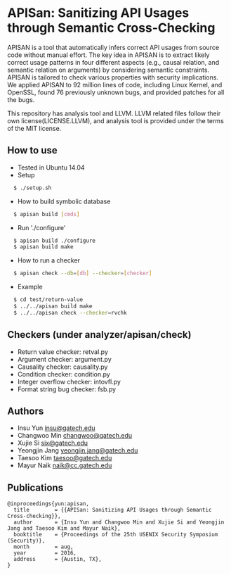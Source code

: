 # APISan: Sanitizing API Usages through Semantic Cross-Checking

APISAN is a tool that automatically infers correct API usages from source code without manual effort. The key idea in APISAN is to extract likely correct usage patterns in four different aspects (e.g., causal relation, and semantic relation on arguments) by considering semantic constraints. APISAN is tailored to check various properties with security implications. We applied APISAN to 92 million lines of code, including Linux Kernel, and OpenSSL, found 76 previously unknown bugs, and provided patches for all the bugs.

This repository has analysis tool and LLVM. LLVM related files follow their own license(LICENSE.LLVM), and analysis tool is provided under the terms of the MIT license.

## How to use
- Tested in Ubuntu 14.04
- Setup
```sh
  $ ./setup.sh
```
- How to build symbolic database
```sh
  $ apisan build [cmds]
```
- Run './configure'
```sh
  $ apisan build ./configure
  $ apisan build make
```
- How to run a checker
```sh
  $ apisan check --db=[db] --checker=[checker]
```
- Example
```sh
  $ cd test/return-value
  $ ../../apisan build make
  $ ../../apisan check --checker=rvchk
```

## Checkers (under analyzer/apisan/check)
- Return value checker: retval.py
- Argument checker: argument.py
- Causality checker: causality.py
- Condition checker: condition.py
- Integer overflow checker: intovfl.py
- Format string bug checker: fsb.py

## Authors
- Insu Yun <insu@gatech.edu>
- Changwoo Min <changwoo@gatech.edu>
- Xujie Si <six@gatech.edu>
- Yeongjin Jang <yeongjin.jang@gatech.edu> 
- Taesoo Kim <taesoo@gatech.edu>
- Mayur Naik <naik@cc.gatech.edu>

## Publications
```
@inproceedings{yun:apisan,
  title        = {{APISan: Sanitizing API Usages through Semantic Cross-checking}},
  author       = {Insu Yun and Changwoo Min and Xujie Si and Yeongjin Jang and Taesoo Kim and Mayur Naik},
  booktitle    = {Proceedings of the 25th USENIX Security Symposium (Security)},
  month        = aug,
  year         = 2016,
  address      = {Austin, TX},
}
```
